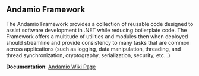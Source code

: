 ## Andamio Framework

The Andamio Framework provides a collection of reusable code designed to assist software development in .NET while reducing boilerplate code. The Framework offers a multitude of utilities and modules then when deployed should streamline and provide consistency to many tasks that are common across applications (such as logging, data manipulation, threading, and thread synchronization, cryptography, serialization, security, etc…)

**Documentation**:  [Andamio Wiki Page](https://github.com/onesimoh/Andamio/wiki/Andamio.DAO)
